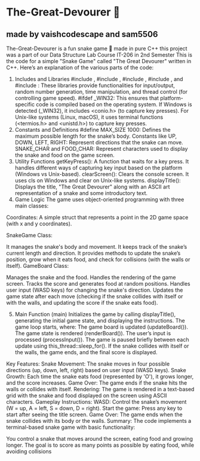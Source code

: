 # The-Great-Devourer 🐍
## made by vaishcodescape and sam5506

The-Great-Devourer is a fun snake game 🐍 made in pure C++
this project was a part of our Data Structure Lab Course IT-206 in 2nd Semester
This is the code for a simple "Snake Game" called "The Great Devourer" written in C++. Here’s an explanation of the various parts of the code:

1. Includes and Libraries
#include <iostream>, #include <cstdlib>, #include <ctime>, #include <thread>, and #include <chrono>: These libraries provide functionalities for input/output, random number generation, time manipulation, and thread control (for controlling game speed).
#ifdef _WIN32: This ensures that platform-specific code is compiled based on the operating system. If Windows is detected (_WIN32), it includes <conio.h> (to capture key presses). For Unix-like systems (Linux, macOS), it uses terminal functions (<termios.h> and <unistd.h>) to capture key presses.
2. Constants and Definitions
#define MAX_SIZE 1000: Defines the maximum possible length for the snake’s body.
Constants like UP, DOWN, LEFT, RIGHT: Represent directions that the snake can move.
SNAKE_CHAR and FOOD_CHAR: Represent characters used to display the snake and food on the game screen.
3. Utility Functions
getKeyPress(): A function that waits for a key press. It handles different ways of capturing key input based on the platform (Windows vs Unix-based).
clearScreen(): Clears the console screen. It uses cls on Windows and clear on Unix-like systems.
displayTitle(): Displays the title, "The Great Devourer" along with an ASCII art representation of a snake and some introductory text.
4. Game Logic
The game uses object-oriented programming with three main classes:

Coordinates: A simple struct that represents a point in the 2D game space (with x and y coordinates).

SnakeGame Class:

It manages the snake's body and movement.
It keeps track of the snake’s current length and direction.
It provides methods to update the snake’s position, grow when it eats food, and check for collisions (with the walls or itself).
GameBoard Class:

Manages the snake and the food.
Handles the rendering of the game screen.
Tracks the score and generates food at random positions.
Handles user input (WASD keys) for changing the snake's direction.
Updates the game state after each move (checking if the snake collides with itself or with the walls, and updating the score if the snake eats food).

5. Main Function (main)
Initializes the game by calling displayTitle(), generating the initial game state, and displaying the instructions.
The game loop starts, where:
The game board is updated (updateBoard()).
The game state is rendered (renderBoard()).
The user’s input is processed (processInput()).
The game is paused briefly between each update using this_thread::sleep_for().
If the snake collides with itself or the walls, the game ends, and the final score is displayed.

Key Features:
Snake Movement: The snake moves in four possible directions (up, down, left, right) based on user input (WASD keys).
Snake Growth: Each time the snake eats food (represented by 'O'), it grows longer, and the score increases.
Game Over: The game ends if the snake hits the walls or collides with itself.
Rendering: The game is rendered in a text-based grid with the snake and food displayed on the screen using ASCII characters.
Gameplay Instructions:
WASD: Control the snake’s movement (W = up, A = left, S = down, D = right).
Start the game: Press any key to start after seeing the title screen.
Game Over: The game ends when the snake collides with its body or the walls.
Summary:
The code implements a terminal-based snake game with basic functionality:

You control a snake that moves around the screen, eating food and growing longer.
The goal is to score as many points as possible by eating food, while avoiding collisions

